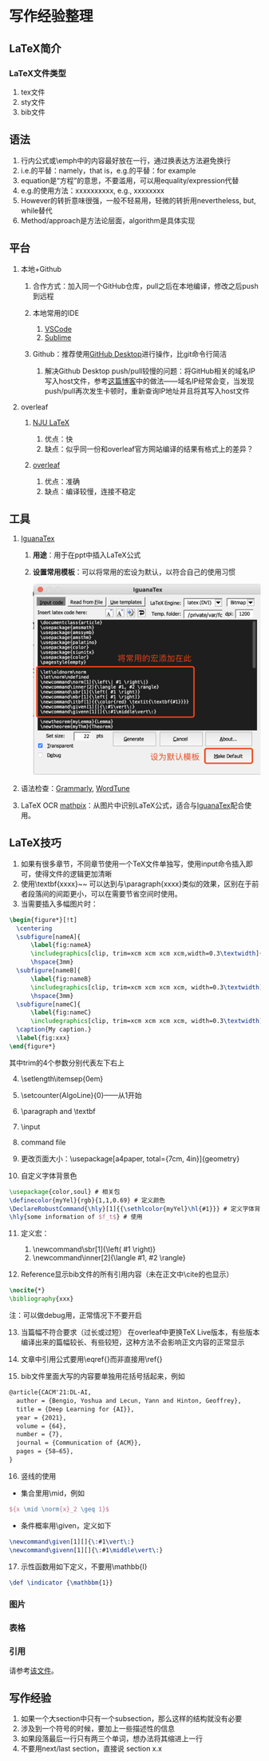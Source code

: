 # 写作经验整理


## LaTeX简介

### LaTeX文件类型
1. tex文件 
2. sty文件
3. bib文件
## 语法

1. 行内公式或\emph中的内容最好放在一行，通过换表达方法避免换行
2. i.e.的平替：namely，that is，e.g.的平替：for example
3. equation是“方程”的意思，不要滥用，可以用equality/expression代替
4. e.g.的使用方法：xxxxxxxxxx, e.g., xxxxxxxx
5. However的转折意味很强，一般不轻易用，轻微的转折用nevertheless, but, while替代
6. Method/approach是方法论层面，algorithm是具体实现



## 平台

1. 本地+Github

   1. 合作方式：加入同一个GitHub仓库，pull之后在本地编译，修改之后push到远程
   2. 本地常用的IDE
      1. [VSCode](./VSCode使用.md)
      2. [Sublime](./Sublime使用.md)

   3. Github：推荐使用[GitHub Desktop](https://desktop.github.com)进行操作，比git命令行简洁
      1. 解决Github Desktop push/pull较慢的问题：将GitHub相关的域名IP写入host文件，参考[这篇博客](https://blog.csdn.net/hongxue8888/article/details/103855883)中的做法——域名IP经常会变，当发现push/pull再次发生卡顿时，重新查询IP地址并且将其写入host文件

2. overleaf

   1. [NJU LaTeX](https://tex.nju.edu.cn/)
      1. 优点：快
      2. 缺点：似乎同一份和overleaf官方网站编译的结果有格式上的差异？

   2. [overleaf](https://cn.overleaf.com/)
      1. 优点：准确
      2. 缺点：编译较慢，连接不稳定

## 工具
1. [IguanaTex](https://github.com/Jonathan-LeRoux/IguanaTex/blob/v1.60.2/README.md) <span id="IguanaTex"></span>
   1. **用途**：用于在ppt中插入LaTeX公式

   2. **设置常用模板**：可以将常用的宏设为默认，以符合自己的使用习惯

      <img src="./images/IguanaTeX.png" alt="image-20220919215903881" style="zoom:50%;" />

2. 语法检查：[Grammarly](https://app.grammarly.com/), [WordTune](https://app.wordtune.com/)

3. LaTeX OCR [mathpix](https://mathpix.com/)：从图片中识别LaTeX公式，适合与[IguanaTex](#IguanaTex)配合使用。

## LaTeX技巧

1. 如果有很多章节，不同章节使用一个TeX文件单独写，使用input命令插入即可，使得文件的逻辑更加清晰
2. 使用\textbf{xxxx}~~ 可以达到与\paragraph{xxxx}类似的效果，区别在于前者段落间的间距更小，可以在需要节省空间时使用。
3. 当需要插入多幅图片时：

```latex
\begin{figure*}[!t]
  \centering
  \subfigure[nameA]{ 
      \label{fig:nameA} 
      \includegraphics[clip, trim=xcm xcm xcm xcm,width=0.3\textwidth]{nameA.pdf}}       
      \hspace{3mm}
  \subfigure[nameB]{ 
      \label{fig:nameB}
      \includegraphics[clip, trim=xcm xcm xcm xcm, width=0.3\textwidth]{nameB.pdf}}  
      \hspace{3mm}   
  \subfigure[nameC]{ 
      \label{fig:nameC}
      \includegraphics[clip, trim=xcm xcm xcm xcm, width=0.3\textwidth]{nameC.pdf}}
  \caption{My caption.}
  \label{fig:xxx}
\end{figure*}
```

其中trim的4个参数分别代表左下右上 

4. \setlength\itemsep{0em}

5. \setcounter{AlgoLine}{0}——从1开始

6. \paragraph and \textbf

7. \input

8. command file

9. 更改页面大小：\usepackage[a4paper, total={7cm, 4in}]{geometry}

10. 自定义字体背景色

   ```latex
   \usepackage{color,soul} # 相关包
   \definecolor{myYel}{rgb}{1,1,0.69} # 定义颜色 
   \DeclareRobustCommand{\hly}[1]{{\sethlcolor{myYel}\hl{#1}}} # 定义字体背景色命令
   \hly{some information of $f_t$} # 使用
   ```
   
11. 定义宏：

    1. \newcommand\sbr[1]{\left( #1 \right)}
    2. \newcommand\inner[2]{\langle #1, #2 \rangle}

12. Reference显示bib文件的所有引用内容（未在正文中\cite的也显示）
   ```latex
   \nocite{*}
   \bibliography{xxx}
   ```
   注：可以做debug用，正常情况下不要开启

13. 当篇幅不符合要求（过长或过短）
   在overleaf中更换TeX Live版本，有些版本编译出来的篇幅较长、有些较短，这种方法不会影响正文内容的正常显示

14. 文章中引用公式要用\eqref{}而非直接用\ref{}
15. bib文件里面大写的内容要单独用花括号括起来，例如
```latex
@article{CACM'21:DL-AI,
  author = {Bengio, Yoshua and Lecun, Yann and Hinton, Geoffrey},
  title = {Deep Learning for {AI}},
  year = {2021},
  volume = {64},
  number = {7},
  journal = {Communication of {ACM}},
  pages = {58–65},
}
```

16. 竖线的使用
* 集合里用\mid，例如
```latex
${x \mid \norm{x}_2 \geq 1}$
```
* 条件概率用\given，定义如下
```latex
\newcommand\given[1][]{\:#1\vert\:}
\newcommand\givenn[1][]{\:#1\middle\vert\:}
```
17. 示性函数用如下定义，不要用\mathbb{I}
```latex
\def \indicator {\mathbbm{1}}
```

  


### 图片

### 表格

### 引用
请参考[该文件](./Reference.md)。

## 写作经验

1. 如果一个大section中只有一个subsection，那么这样的结构就没有必要
2. 涉及到一个符号的时候，要加上一些描述性的信息
3. 如果段落最后一行只有两三个单词，想办法将其缩进上一行
4. 不要用next/last section，直接说 section x.x



